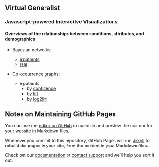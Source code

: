 ## Virtual Generalist

### Javascript-powered Interactive Visualizations

#### Overviews of the relationships between conditions, attributes, and demographics

* Bayesian networks:
   - [inpatients](https://rmhorton.github.io/virtual-generalist/bayes_net_inpatient.html)
   - [real](https://rmhorton.github.io/virtual-generalist/bayes_net_real.html)

* Co-occurrence graphs:
   - inpatients
      + by [confidence](https://rmhorton.github.io/virtual-generalist/inpatient_cooccurrence.html?metric=confidence)
      + by [lift](https://rmhorton.github.io/virtual-generalist/inpatient_cooccurrence.html?metric=lift)
      + by [log2lift](https://rmhorton.github.io/virtual-generalist/inpatient_cooccurrence.html?metric=log2lift)

## Notes on Maintaining GitHub Pages

You can use the [editor on GitHub](https://github.com/rmhorton/virtual-generalist/edit/main/docs/index.md) to maintain and preview the content for your website in Markdown files.

Whenever you commit to this repository, GitHub Pages will run [Jekyll](https://jekyllrb.com/) to rebuild the pages in your site, from the content in your Markdown files.

Check out our [documentation](https://docs.github.com/categories/github-pages-basics/) or [contact support](https://support.github.com/contact) and we’ll help you sort it out.
